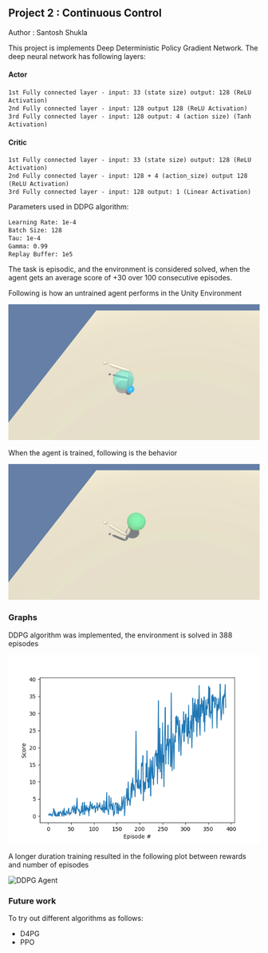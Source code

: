 ## Project 2 : Continuous Control

Author : Santosh Shukla

This project is implements Deep Deterministic Policy Gradient Network. The deep neural network has following layers:

#### Actor
    1st Fully connected layer - input: 33 (state size) output: 128 (ReLU Activation)
    2nd Fully connected layer - input: 128 output 128 (ReLU Activation)
    3rd Fully connected layer - input: 128 output: 4 (action size) (Tanh Activation)

#### Critic
    1st Fully connected layer - input: 33 (state size) output: 128 (ReLU Activation)
    2nd Fully connected layer - input: 128 + 4 (action_size) output 128 (ReLU Activation)
    3rd Fully connected layer - input: 128 output: 1 (Linear Activation)

Parameters used in DDPG algorithm:

    Learning Rate: 1e-4
    Batch Size: 128
    Tau: 1e-4
    Gamma: 0.99
    Replay Buffer: 1e5
    
The task is episodic, and the environment is considered solved, when the agent gets an average score of +30 over 100 consecutive episodes.

Following is how an untrained agent performs in the Unity Environment

![Untrained Agent](./assets/UnTrainedAgent.gif)

When the agent is trained, following is the behavior 

![Trained Agent](./assets/TrainedAgent.gif)

### Graphs

DDPG algorithm was implemented, the environment is solved in 388 episodes

![DDPG Agent](./assets/Figure_1.png)

A longer duration training resulted in the following plot between rewards and number of episodes

![DDPG Agent](./assets/Prolong_Training.png)


### Future work
To try out different algorithms as follows:
- D4PG
- PPO